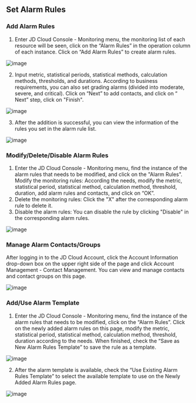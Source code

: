 ## Set Alarm Rules
### Add Alarm Rules
1. Enter JD Cloud Console - Monitoring menu, the monitoring list of each resource will be seen, click on the “Alarm Rules” in the operation column of each instance. Click on “Add Alarm Rules” to create alarm rules.
 
![image](https://raw.githubusercontent.com/jdcloudcom/en/Monitoring/image/Cloud-Monitor/getting-started/getting-practices-01.png)

2. Input metric, statistical periods, statistical methods, calculation methods, thresholds, and durations. According to business requirements, you can also set grading alarms (divided into moderate, severe, and critical). Click on “Next” to add contacts, and click on “ Next” step, click on "Finish".

![image](https://raw.githubusercontent.com/jdcloudcom/en/Monitoring/image/Cloud-Monitor/getting-started/getting-practices-02.png)

3. After the addition is successful, you can view the information of the rules you set in the alarm rule list.

![image](https://raw.githubusercontent.com/jdcloudcom/en/Monitoring/image/Cloud-Monitor/getting-started/getting-practices-03.png)

### Modify/Delete/Disable Alarm Rules
1. Enter the JD Cloud Console - Monitoring menu, find the instance of the alarm rules that needs to be modified, and click on the "Alarm Rules".
Modify the monitoring rules: According the needs, modify the metric, statistical period, statistical method, calculation method, threshold, duration, add alarm rules and contacts, and click on “OK”.
2. Delete the monitoring rules: Click the "X" after the corresponding alarm rule to delete it.
3. Disable the alarm rules: You can disable the rule by clicking "Disable" in the corresponding alarm rules.

![image](https://raw.githubusercontent.com/jdcloudcom/en/Monitoring/image/Cloud-Monitor/getting-started/getting-practices-04.png)

### Manage Alarm Contacts/Groups
After logging in to the JD Cloud Account, click the Account Information drop-down box on the upper right side of the page and click Account Management - Contact Management. You can view and manage contacts and contact groups on this page.

![image](https://raw.githubusercontent.com/jdcloudcom/cn/edit/image/Cloud-Monitor/yunziyuan/7.%E8%B5%84%E6%BA%90%E7%9B%91%E6%8E%A7.png)

### Add/Use Alarm Template
1. Enter the JD Cloud Console - Monitoring menu, find the instance of the alarm rules that needs to be modified, click on the “Alarm Rules”. Click on the newly added alarm rules on this page, modify the metric, statistical period, statistical method, calculation method, threshold, duration according to the needs. When finished, check the “Save as New Alarm Rules Template” to save the rule as a template.

![image](https://raw.githubusercontent.com/jdcloudcom/en/Monitoring/image/Cloud-Monitor/getting-started/getting-practices-05.png)

2. After the alarm template is available, check the “Use Existing Alarm Rules Template” to select the available template to use on the Newly Added Alarm Rules page.
 
![image](https://raw.githubusercontent.com/jdcloudcom/en/Monitoring/image/Cloud-Monitor/getting-started/getting-practices-06.png)
